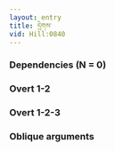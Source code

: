 ```yaml
---
layout: entry
title: དྲེགས་
vid: Hill:0840
---
```

### Dependencies (N = 0)


### Overt 1-2


### Overt 1-2-3


### Oblique arguments
